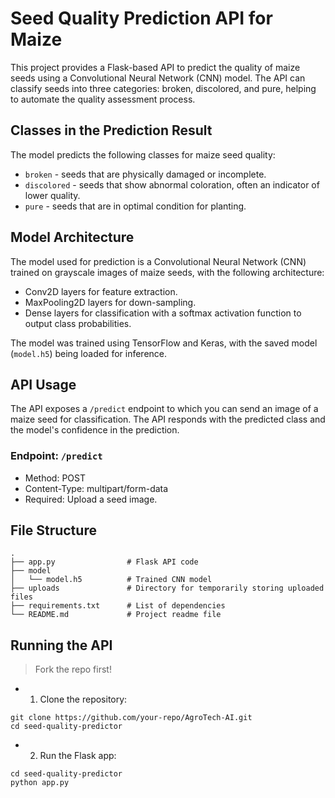 # Seed Quality Prediction API for Maize

This project provides a Flask-based API to predict the quality of maize seeds using a Convolutional Neural Network (CNN) model. The API can classify seeds into three categories: broken, discolored, and pure, helping to automate the quality assessment process.

## Classes in the Prediction Result
The model predicts the following classes for maize seed quality:

- `broken` - seeds that are physically damaged or incomplete.
- `discolored` - seeds that show abnormal coloration, often an indicator of lower quality.
- `pure` - seeds that are in optimal condition for planting.

## Model Architecture
The model used for prediction is a Convolutional Neural Network (CNN) trained on grayscale images of maize seeds, with the following architecture:

- Conv2D layers for feature extraction.
- MaxPooling2D layers for down-sampling.
- Dense layers for classification with a softmax activation function to output class probabilities.

The model was trained using TensorFlow and Keras, with the saved model (`model.h5`) being loaded for inference.

## API Usage
The API exposes a `/predict` endpoint to which you can send an image of a maize seed for classification. The API responds with the predicted class and the model's confidence in the prediction.

### Endpoint: `/predict`
- Method: POST
- Content-Type: multipart/form-data
- Required: Upload a seed image.

## File Structure
```
.
├── app.py                # Flask API code
├── model
│   └── model.h5          # Trained CNN model
├── uploads               # Directory for temporarily storing uploaded files
├── requirements.txt      # List of dependencies
└── README.md             # Project readme file
```

## Running the API
> Fork the repo first!
- 1. Clone the repository:
```
git clone https://github.com/your-repo/AgroTech-AI.git
cd seed-quality-predictor
```
- 2. Run the Flask app:
```
cd seed-quality-predictor
python app.py
```
